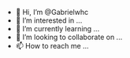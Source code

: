 - 👋 Hi, I’m @Gabrielwhc
- 👀 I’m interested in ...
- 🌱 I’m currently learning ...
- 💞️ I’m looking to collaborate on ...
- 📫 How to reach me ...

<!---
Gabrielwhc/Gabrielwhc is a ✨ special ✨ repository because its `README.md` (this file) appears on your GitHub profile.
You can click the Preview link to take a look at your changes.
--->
